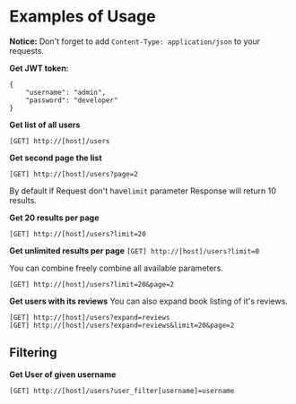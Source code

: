 # Examples of Usage

**Notice:** Don't forget to add `Content-Type: application/json` to your requests.


**Get JWT token:**

```
{
	"username": "admin",
	"password": "developer"
}
```

**Get list of all users**

```
[GET] http://[host]/users
```

**Get second page the list**

```
[GET] http://[host]/users?page=2
```

By default if Request don't have`limit` parameter Response will return 10 results.

**Get 20 results per page**

```
[GET] http://[host]/users?limit=20
```

**Get unlimited results per page**
`[GET] http://[host]/users?limit=0`

You can combine freely combine all available parameters.

`[GET] http://[host]/users?limit=20&page=2`

**Get users with its reviews**
You can also expand book listing of it's reviews.

```
[GET] http://[host]/users?expand=reviews
[GET] http://[host]/users?expand=reviews&limit=20&page=2
```

## Filtering

**Get User of given username**

`[GET] http://[host]/users?user_filter[username]=username`
